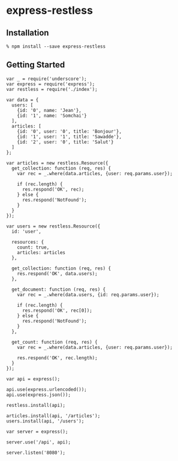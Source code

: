 express-restless
================

Installation
------------

    % npm install --save express-restless


Getting Started
---------------

    var _ = require('underscore');
    var express = require('express');
    var restless = require('./index');

    var data = {
      users: [
        {id: '0', name: 'Jean'},
        {id: '1', name: 'Somchai'}
      ],
      articles: [
        {id: '0', user: '0', title: 'Bonjour'},
        {id: '1', user: '1', title: 'Sawadde'},
        {id: '2', user: '0', title: 'Salut'}
      ]
    };

    var articles = new restless.Resource({
      get_collection: function (req, res) {
        var rec = _.where(data.articles, {user: req.params.user});

        if (rec.length) {
          res.respond('OK', rec);
        } else {
          res.respond('NotFound');
        }
      }
    });

    var users = new restless.Resource({
      id: 'user',

      resources: {
        count: true,
        articles: articles
      },

      get_collection: function (req, res) {
        res.respond('OK', data.users);
      },

      get_document: function (req, res) {
        var rec = _.where(data.users, {id: req.params.user});

        if (rec.length) {
          res.respond('OK', rec[0]);
        } else {
          res.respond('NotFound');
        }
      },

      get_count: function (req, res) {
        var rec = _.where(data.articles, {user: req.params.user});

        res.respond('OK', rec.length);
      }
    });

    var api = express();

    api.use(express.urlencoded());
    api.use(express.json());

    restless.install(api);

    articles.install(api, '/articles');
    users.install(api, '/users');

    var server = express();

    server.use('/api', api);

    server.listen('8080');

